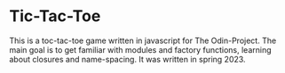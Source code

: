 # Tic-Tac-Toe
This is a toc-tac-toe game written in javascript for The Odin-Project.
The main goal is to get familiar with modules and factory functions, learning about closures and name-spacing.
It was written in spring 2023.

